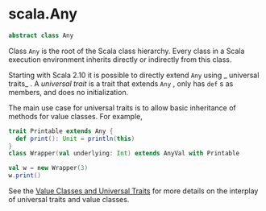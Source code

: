 
#                                  scala.Any                                  #

```scala
abstract class Any
```

Class `Any` is the root of the Scala class hierarchy. Every class in a Scala
execution environment inherits directly or indirectly from this class.

Starting with Scala 2.10 it is possible to directly extend `Any` using _
universal traits_ . A _universal trait_ is a trait that extends `Any` , only has
 `def` s as members, and does no initialization.

The main use case for universal traits is to allow basic inheritance of methods
for value classes. For example,

```scala
trait Printable extends Any {
  def print(): Unit = println(this)
}
class Wrapper(val underlying: Int) extends AnyVal with Printable

val w = new Wrapper(3)
w.print()
```

See the
[Value Classes and Universal Traits](http://docs.scala-lang.org/overviews/core/value-classes.html)
for more details on the interplay of universal traits and value classes.

